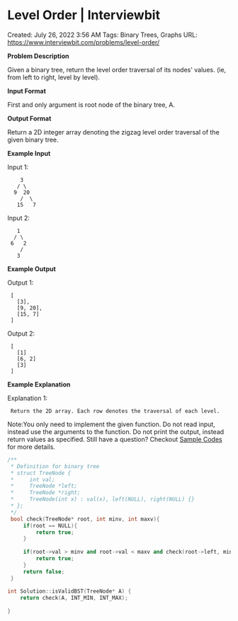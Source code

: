 # Level Order | Interviewbit

Created: July 26, 2022 3:56 AM
Tags: Binary Trees, Graphs
URL: https://www.interviewbit.com/problems/level-order/

**Problem Description**

Given a binary tree, return the level order traversal of its nodes' values. (ie, from left to right, level by level).

**Input Format**

First and only argument is root node of the binary tree, A.

**Output Format**

Return a 2D integer array denoting the zigzag level order traversal of the given binary tree.

**Example Input**

Input 1:

```
    3
   / \
  9  20
    /  \
   15   7

```

Input 2:

```
   1
  / \
 6   2
    /
   3
```

**Example Output**

Output 1:

```
 [
   [3],
   [9, 20],
   [15, 7]
 ]
```

Output 2:

```
 [
   [1]
   [6, 2]
   [3]
 ]
```

**Example Explanation**

Explanation 1:

```
 Return the 2D array. Each row denotes the traversal of each level.
```

Note:You only need to implement the given function. Do not read input, instead use the arguments to the function. Do not print the output, instead return values as specified. Still have a question? Checkout [Sample Codes](https://www.interviewbit.com/pages/sample_codes/) for more details.

```cpp
/**
 * Definition for binary tree
 * struct TreeNode {
 *     int val;
 *     TreeNode *left;
 *     TreeNode *right;
 *     TreeNode(int x) : val(x), left(NULL), right(NULL) {}
 * };
 */
 bool check(TreeNode* root, int minv, int maxv){
     if(root == NULL){
         return true;
     }
     
     if(root->val > minv and root->val < maxv and check(root->left, minv, root->val) and check(root->right, root->val, maxv)){
         return true;
     }
     return false;
 }
 
int Solution::isValidBST(TreeNode* A) {
    return check(A, INT_MIN, INT_MAX);
    
}
```